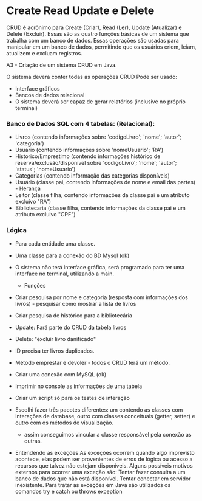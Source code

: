 # Create Read Update e Delete


CRUD é acrônimo para Create (Criar), Read (Ler), Update (Atualizar) e Delete (Excluir). Essas são as quatro funções básicas de um sistema que trabalha com um banco de dados.
Essas operações são usadas para manipular em um banco de dados, permitindo que os usuários criem, leiam, atualizem e excluam registros.

A3 - Criação de um sistema CRUD em Java.

O sistema deverá conter todas as operações CRUD
Pode ser usado:

- Interface gráficos
- Bancos de dados relacional
- O sistema deverá ser capaz de gerar relatórios (inclusive no próprio terminal) 


### Banco de Dados SQL com 4 tabelas: (Relacional):


- Livros (contendo informações sobre 'codigoLivro'; 'nome'; 'autor'; 'categoria')
- Usuário (contendo informações sobre 'nomeUsuario'; 'RA')
- Historico/Emprestimo (contendo informações histórico de reserva/exclusão/disponível
        sobre 'codigoLivro'; 'nome'; 'autor'; 'status'; 'nomeUsuario')
- Categorias (contendo informação das categorias disponíveis)
- Usuário (classe pai, contendo informações de nome e email das partes) - Herança
- Leitor (classe filha, contendo informações da classe pai e um atributo excluivo "RA")
- Bibliotecaria (classe filha, contendo informações da classe pai e um atributo excluivo "CPF")

### Lógica 

- Para cada entidade uma classe.
- Uma classe para a conexão do BD Mysql (ok)
- O sistema não terá interface gráfica, será programado para ter uma interface no terminal, utilizando a main. 
  - Funções
- Criar pesquisa por nome e categoria (resposta com informações dos livros) - pesquisar como mostrar a lista de livros 
- Criar pesquisa de histórico para a bibliotecária
- Update: Fará parte do CRUD da tabela livros 
- Delete: "excluir livro danificado"
- ID precisa ter livros duplicados.
- Método emprestar e devoler - todos o CRUD terá um método. 
- Criar uma conexão com MySQL (ok)
- Imprimir no console as informações de uma tabela
- Criar um script só para os testes de interação
- Escolhi fazer três pacotes diferentes: um contendo as classes com interações de database, outro com 
classes conceituais (getter, setter) e outro com os métodos de visualização.  
  - assim conseguimos vincular a classe responsável pela conexão as outras.

- Entendendo as exceções
As exceções ocorrem quando algo imprevisto acontece, elas podem ser provenientes de erros de lógica ou acesso a recursos 
que talvez não estejam disponíveis.
Alguns possíveis motivos externos para ocorrer uma exceção são:
Tentar fazer consulta a um banco de dados que não está disponível.
Tentar conectar em servidor inexistente.
Para tratar as exceções em Java são utilizados os comandos try e catch ou throws exception